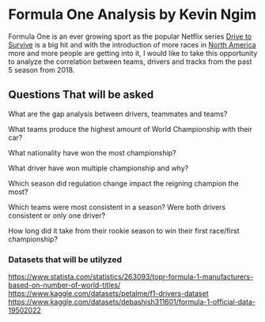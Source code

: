 # Formula One Analysis by Kevin Ngim
Formula One is an ever growing sport as the popular Netflix series [Drive to Survive](https://www.netflix.com/title/80204890) is a big hit and with the introduction of more races in [North America](https://www.redbull.com/us-en/f1-races-hosted-us-tracks) more and more people are getting into it, I would like to take this opportunity to analyze the correlation between teams, drivers and tracks from the past 5 season from 2018.  
## Questions That will be asked
What are the gap analysis between drivers, teammates and teams? 

What teams produce the highest amount of World Championship with their car?

What nationality have won the most championship?

What driver have won multiple championship and why?

Which season did regulation change impact the reigning champion the most?

Which teams were most consistent in a season? Were both drivers consistent or only one driver?

How long did it take from their rookie season to win their first race/first championship?

### Datasets that will be utilyzed
https://www.statista.com/statistics/263093/topr-formula-1-manufacturers-based-on-number-of-world-titles/
https://www.kaggle.com/datasets/petalme/f1-drivers-dataset
https://www.kaggle.com/datasets/debashish311601/formula-1-official-data-19502022 
